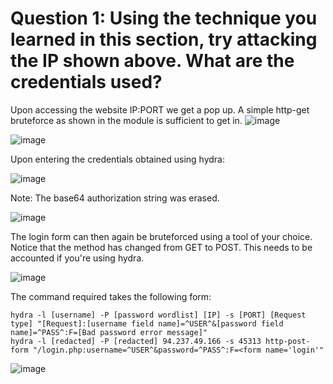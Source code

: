# Question 1: Using the technique you learned in this section, try attacking the IP shown above. What are the credentials used?

Upon accessing the website IP:PORT we get a pop up. A simple http-get bruteforce as shown in the module is sufficient to get in.
![image](https://github.com/idletim3/htb-academy-penetration-tester/assets/128943623/ec8112eb-3a79-4ca8-b3a7-08d81c9ef6bb)

![image](https://github.com/idletim3/htb-academy-penetration-tester/assets/128943623/05c13e0d-c92f-4328-a901-c58deb76e708)

Upon entering the credentials obtained using hydra:

![image](https://github.com/idletim3/htb-academy-penetration-tester/assets/128943623/74317d20-dd44-49b1-a9a9-b14a6f891d1d)

Note: The base64 authorization string was erased.

![image](https://github.com/idletim3/htb-academy-penetration-tester/assets/128943623/2cd4f68e-ce8c-4ed4-8359-b70ff1155393)

The login form can then again be bruteforced using a tool of your choice. Notice that the method has changed from GET to POST. This needs to be accounted if you're using hydra.

![image](https://github.com/idletim3/htb-academy-penetration-tester/assets/128943623/d2fe63bc-8401-471f-bee8-c2c2de7c388e)

The command required takes the following form:
```
hydra -l [username] -P [password wordlist] [IP] -s [PORT] [Request type] "[Request]:[username field name]=^USER^&[password field name]=^PASS^:F=[Bad password error message]"
hydra -l [redacted] -P [redacted] 94.237.49.166 -s 45313 http-post-form "/login.php:username=^USER^&password=^PASS^:F=<form name='login'"
```

![image](https://github.com/idletim3/htb-academy-penetration-tester/assets/128943623/78b91f7a-31af-4ef8-af36-9b7e1fa21fc4)
